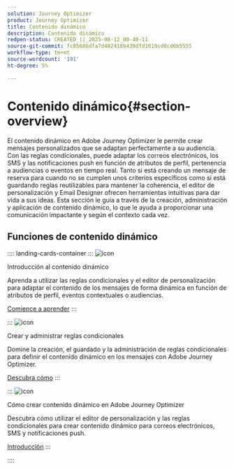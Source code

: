 ```yaml
---
solution: Journey Optimizer
product: Journey Optimizer
title: Contenido dinámico
description: Contenido dinámico
redpen-status: CREATED_||_2025-08-12_00-40-11
source-git-commit: fc85686dfa7d482416b439dfd1610cd0cd6b5555
workflow-type: tm+mt
source-wordcount: '191'
ht-degree: 5%

---
```



# Contenido dinámico{#section-overview}

El contenido dinámico en Adobe Journey Optimizer le permite crear mensajes personalizados que se adaptan perfectamente a su audiencia. Con las reglas condicionales, puede adaptar los correos electrónicos, los SMS y las notificaciones push en función de atributos de perfil, pertenencia a audiencias o eventos en tiempo real. Tanto si está creando un mensaje de reserva para cuando no se cumplen unos criterios específicos como si está guardando reglas reutilizables para mantener la coherencia, el editor de personalización y Email Designer ofrecen herramientas intuitivas para dar vida a sus ideas. Esta sección le guía a través de la creación, administración y aplicación de contenido dinámico, lo que le ayuda a proporcionar una comunicación impactante y según el contexto cada vez.

## Funciones de contenido dinámico

:::: landing-cards-container
:::
![icon](https://cdn.experienceleague.adobe.com/icons/circle-play.svg?lang=es)

Introducción al contenido dinámico

Aprenda a utilizar las reglas condicionales y el editor de personalización para adaptar el contenido de los mensajes de forma dinámica en función de atributos de perfil, eventos contextuales o audiencias.

[Comience a aprender](../using/personalization/get-started-dynamic-content.md)
:::

:::
![icon](https://cdn.experienceleague.adobe.com/icons/list-check.svg?lang=es)

Crear y administrar reglas condicionales

Domine la creación, el guardado y la administración de reglas condicionales para definir el contenido dinámico en los mensajes con Adobe Journey Optimizer.

[Descubra cómo](../using/personalization/create-conditions.md)
:::

:::
![icon](https://cdn.experienceleague.adobe.com/icons/bullseye.svg?lang=es)

Cómo crear contenido dinámico en Adobe Journey Optimizer

Descubra cómo utilizar el editor de personalización y las reglas condicionales para crear contenido dinámico para correos electrónicos, SMS y notificaciones push.

[Introducción](../using/personalization/dynamic-content.md)
:::

::::
